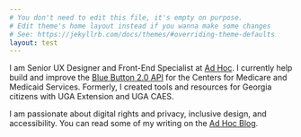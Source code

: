```yaml
---
# You don't need to edit this file, it's empty on purpose.
# Edit theme's home layout instead if you wanna make some changes
# See: https://jekyllrb.com/docs/themes/#overriding-theme-defaults
layout: test
---
```

I am Senior UX Designer and Front-End Specialist at [Ad Hoc](https://adhoc.team). I currently help build and improve the [Blue Button 2.0 API](https://bluebutton.cms.gov) for the Centers for Medicare and Medicaid Services. Formerly, I created tools and resources for Georgia citizens with UGA Extension and UGA CAES. 

I am passionate about digital rights and privacy, inclusive design, and accessibility. You can read some of my writing on the [Ad Hoc Blog](https://adhoc.team/blog/).